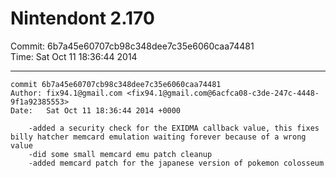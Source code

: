 # Nintendont 2.170
Commit: 6b7a45e60707cb98c348dee7c35e6060caa74481  
Time: Sat Oct 11 18:36:44 2014   

-----

```
commit 6b7a45e60707cb98c348dee7c35e6060caa74481
Author: fix94.1@gmail.com <fix94.1@gmail.com@6acfca08-c3de-247c-4448-9f1a92385553>
Date:   Sat Oct 11 18:36:44 2014 +0000

    -added a security check for the EXIDMA callback value, this fixes billy hatcher memcard emulation waiting forever because of a wrong value
    -did some small memcard emu patch cleanup
    -added memcard patch for the japanese version of pokemon colosseum
```

